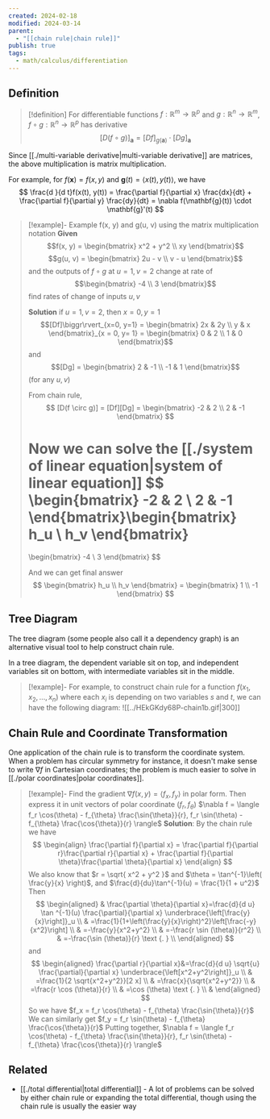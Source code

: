 ```yaml
---
created: 2024-02-18
modified: 2024-03-14
parent:
  - "[[chain rule|chain rule]]"
publish: true
tags:
  - math/calculus/differentiation
---
```

## Definition
> [!definition]
>  For differentiable functions $f : \mathbb{R}^m \rightarrow \mathbb{R}^p$ and $g : \mathbb{R}^n \rightarrow \mathbb{R}^m$, $f \circ g:  \mathbb{R}^n \rightarrow \mathbb{R}^p$ has derivative
>$$
\left[ D(f \circ g) \right]_{\mathbf{a}} = [Df]_{g(\mathbf{a})} \cdot [Dg]_{\mathbf{a}}
>$$

Since [[./multi-variable derivative|multi-variable derivative]] are matrices, the above multiplication is matrix multiplication.

For example, for $f(\mathbf{x}) = f(x, y)$ and $\mathbf{g}(t) = \langle x(t), y(t)\rangle$, we have
$$
\frac{d }{d t}f(x(t), y(t)) = \frac{\partial f}{\partial x} \frac{dx}{dt} + \frac{\partial f}{\partial y} \frac{dy}{dt} = \nabla f(\mathbf{g}(t)) \cdot \mathbf{g}'(t)
$$
> [!example]- Example f(x, y) and g(u, v) using the matrix multiplication notation
> **Given** $$f(x, y) = \begin{bmatrix}
> x^2 + y^2 \\
> xy
> \end{bmatrix}$$ 
> $$g(u, v) = \begin{bmatrix}
> 2u - v \\
> v - u
> \end{bmatrix}$$
> and the outputs of $f \circ g$ at $u = 1, v = 2$ change at rate of $$\begin{bmatrix}
> -4 \\
> 3
> \end{bmatrix}$$
> find rates of change of inputs $u, v$
> 
> **Solution**
> if $u = 1, v = 2$, then $x = 0, y = 1$
> $$[Df]\biggr\rvert_{x=0, y=1} = \begin{bmatrix}
> 2x & 2y \\
> y & x
> \end{bmatrix}_{x = 0, y= 1}
> = \begin{bmatrix}
> 0 & 2 \\
> 1 & 0
> \end{bmatrix}$$
>  and
> $$[Dg] = \begin{bmatrix}
 2 & -1 \\
 -1 & 1
> \end{bmatrix}$$ 
> (for any $u, v$)
> 
> From chain rule,
> $$
> [D(f \circ g)] = [Df][Dg] = \begin{bmatrix}
> -2 & 2 \\
> 2 & -1
> \end{bmatrix}
> $$
> 
> Now we can solve the [[./system of linear equation|system of linear equation]]
> $$
> \begin{bmatrix}
> -2 & 2 \\
> 2 & -1
> \end{bmatrix}\begin{bmatrix}
> h_u \\
> h_v
> \end{bmatrix}
> =
> \begin{bmatrix}
> -4 \\
> 3
> \end{bmatrix}
> $$
> 
> And we can get final answer
> $$
> \begin{bmatrix}
> h_u \\
> h_v
> \end{bmatrix} =
> \begin{bmatrix}
> 1 \\
> -1
> \end{bmatrix}
> $$

## Tree Diagram

The tree diagram (some people also call it a dependency graph) is an alternative visual tool to help construct chain rule.

In a tree diagram, the dependent variable sit on top, and independent variables sit on bottom, with intermediate variables sit in the middle. 

> [!example]-
For example, to construct chain rule for a function $f(x_1, x_2, \dots, x_n)$ where each $x_i$ is depending on two variables $s$ and $t$, we can have the following diagram:
>![[../HEkGKdy68P-chain1b.gif|300]]

## Chain Rule and Coordinate Transformation

One application of the chain rule is to transform the coordinate system. When a problem has circular symmetry for instance, it doesn't make sense to write $\nabla f$ in Cartesian coordinates; the problem is much easier to solve in [[./polar coordinates|polar coordinates]].

> [!example]- Find the gradient $\nabla f(x, y) = \langle f_x, f_y \rangle$ in polar form. Then express it in unit vectors of polar coordinate ($f_r, f_\theta$)
> $\nabla f = \langle f_r \cos(\theta) - f_{\theta} \frac{\sin{\theta}}{r}, f_r \sin(\theta) - f_{\theta} \frac{\cos{\theta}}{r} \rangle$
> **Solution**: By the chain rule we have
>$$
\begin{align}
\frac{\partial f}{\partial x} = \frac{\partial f}{\partial r}\frac{\partial r}{\partial x} + \frac{\partial f}{\partial \theta}\frac{\partial \theta}{\partial x}
\end{align}
>$$
> We also know that $r = \sqrt{ x^2 + y^2 }$ and $\theta = \tan^{-1}\left( \frac{y}{x} \right)$, and $\frac{d}{du}\tan^{-1}(u) = \frac{1}{1 + u^2}$
> Then
> $$
\begin{aligned}
& \frac{\partial \theta}{\partial x}=\frac{d}{d u} \tan ^{-1}(u) \frac{\partial}{\partial x} \underbrace{\left[\frac{y}{x}\right]}_u \\
& =\frac{1}{1+\left(\frac{y}{x}\right)^2}\left[\frac{-y}{x^2}\right] \\
& =-\frac{y}{x^2+y^2} \\
& =-\frac{r \sin (\theta)}{r^2} \\
& =-\frac{\sin (\theta)}{r} \text {. } \\
\end{aligned}
> $$
> and
> $$
 \begin{aligned}
 \frac{\partial r}{\partial x}&=\frac{d}{d u} \sqrt{u} \frac{\partial}{\partial x} \underbrace{\left[x^2+y^2\right]}_u \\
& =\frac{1}{2 \sqrt{x^2+y^2}}[2 x] \\
& =\frac{x}{\sqrt{x^2+y^2}} \\
& =\frac{r \cos (\theta)}{r} \\
& =\cos (\theta) \text {. } \\
&
\end{aligned}
>$$
>So we have $f_x = f_r \cos(\theta) - f_{\theta} \frac{\sin{\theta}}{r}$
>We can similarly get $f_y = f_r \sin(\theta) - f_{\theta} \frac{\cos{\theta}}{r}$
>Putting together, $\nabla f = \langle f_r \cos(\theta) - f_{\theta} \frac{\sin{\theta}}{r}, f_r \sin(\theta) - f_{\theta} \frac{\cos{\theta}}{r} \rangle$

## Related
- [[./total differential|total differential]] - A lot of problems can be solved by either chain rule or expanding the total differential, though using the chain rule is usually the easier way